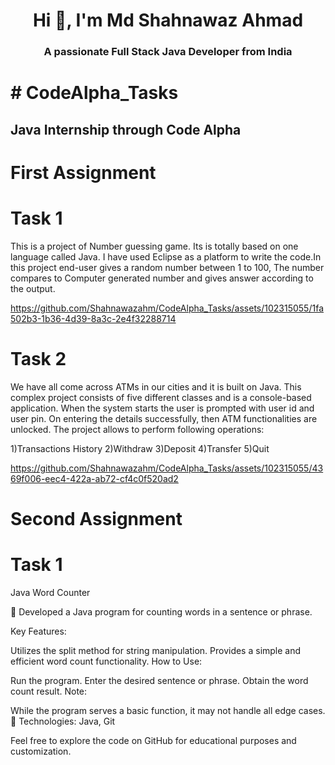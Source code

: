 
<h1 align="center">Hi 👋, I'm Md Shahnawaz Ahmad</h1>
<h3 align="center">A passionate Full Stack Java Developer from India</h3>


<h1> # CodeAlpha_Tasks </h1>
<h2>Java Internship through Code Alpha </h2>
<h1>First Assignment</h1>
<h1>Task 1</h1>
<spam>
  This is a project of Number guessing game. Its is totally based on one language called Java.
  I have used Eclipse as a platform to write the code.In this project end-user gives a random 
  number between 1 to 100, The number compares to Computer generated number and gives answer 
  according to the output.
</spam>



https://github.com/Shahnawazahm/CodeAlpha_Tasks/assets/102315055/1fa502b3-1b36-4d39-8a3c-2e4f32288714


<h1>Task 2</h1>
<spam>
  We have all come across ATMs in our cities and it is built on Java. This complex project consists of five different classes and is a console-based application. When the system starts the user is prompted with 
 user id and user pin. On entering the details successfully, then ATM functionalities are unlocked. The project allows to perform following operations:

1)Transactions History 2)Withdraw 3)Deposit 4)Transfer 5)Quit
</spam>



https://github.com/Shahnawazahm/CodeAlpha_Tasks/assets/102315055/4369f006-eec4-422a-ab72-cf4c0f520ad2

<h1>Second Assignment</h1>
<h1>Task 1</h1>
<spam>
  Java Word Counter

🚀 Developed a Java program for counting words in a sentence or phrase.

Key Features:

Utilizes the split method for string manipulation.
Provides a simple and efficient word count functionality.
How to Use:

Run the program.
Enter the desired sentence or phrase.
Obtain the word count result.
Note:

While the program serves a basic function, it may not handle all edge cases.
🔧 Technologies: Java, Git

Feel free to explore the code on GitHub for educational purposes and customization.
</spam>
  

